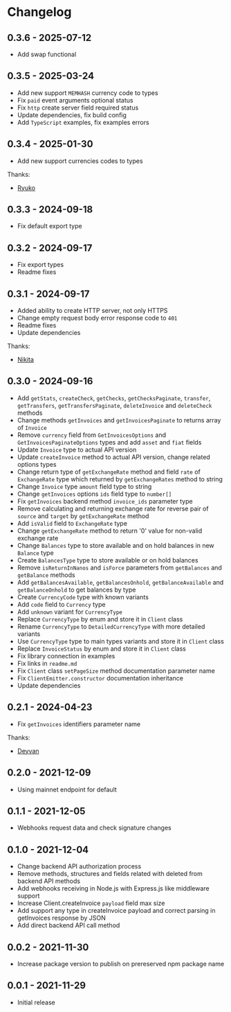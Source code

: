 # Changelog

## 0.3.6 - 2025-07-12

- Add swap functional

## 0.3.5 - 2025-03-24

- Add new support `MEMHASH` currency code to types
- Fix `paid` event arguments optional status
- Fix `http` create server field required status
- Update dependencies, fix build config
- Add `TypeScript` examples, fix examples errors

## 0.3.4 - 2025-01-30

- Add new support currencies codes to types

Thanks:

- [Ryuko](https://github.com/helloryuko)

## 0.3.3 - 2024-09-18

- Fix default export type

## 0.3.2 - 2024-09-17

- Fix export types
- Readme fixes

## 0.3.1 - 2024-09-17

- Added ability to create HTTP server, not only HTTPS
- Change empty request body error response code to `401`
- Readme fixes
- Update dependencies

Thanks:

- [Nikita](https://github.com/asymptotee)

## 0.3.0 - 2024-09-16

- Add `getStats`, `createCheck`, `getChecks`, `getChecksPaginate`, `transfer`, `getTransfers`, `getTransfersPaginate`, `deleteInvoice` and `deleteCheck` methods
- Change methods `getInvoices` and `getInvoicesPaginate` to returns array of `Invoice`
- Remove `currency` field from `GetInvoicesOptions` and `GetInvoicesPaginateOptions` types and add `asset` and `fiat` fields
- Update `Invoice` type to actual API version
- Update `createInvoice` method to actual API version, change related options types
- Change return type of `getExchangeRate` method and field `rate` of `ExchangeRate` type which returned by `getExchangeRates` method to string
- Change `Invoice` type `amount` field type to string
- Change `getInvoices` options `ids` field type to `number[]`
- Fix `getInvoices` backend method `invoice_ids` parameter type
- Remove calculating and returning exchange rate for reverse pair of `source` and `target` by `getExchangeRate` method
- Add `isValid` field to `ExchangeRate` type
- Change `getExchangeRate` method to return '0' value for non-valid exchange rate
- Change `Balances` type to store available and on hold balances in new `Balance` type
- Create `BalancesType` type to store available or on hold balances
- Remove `isReturnInNanos` and `isForce` parameters from `getBalances` and `getBalance` methods
- Add `getBalancesAvailable`, `getBalancesOnhold`, `getBalanceAvailable` and `getBalanceOnhold` to get balances by type
- Create `CurrencyCode` type with known variants
- Add `code` field to `Currency` type
- Add `unknown` variant for `CurrencyType`
- Replace `CurrencyType` by enum and store it in `Client` class
- Rename `CurrencyType` to `DetailedCurrencyType` with more detailed variants
- Use `CurrencyType` type to main types variants and store it in `Client` class
- Replace `InvoiceStatus` by enum and store it in `Client` class
- Fix library connection in examples
- Fix links in `readme.md`
- Fix `Client` class `setPageSize` method documentation parameter name
- Fix `ClientEmitter.constructor` documentation inheritance
- Update dependencies

## 0.2.1 - 2024-04-23

- Fix `getInvoices` identifiers parameter name

Thanks:

- [Deyvan](https://github.com/Deyvan)

## 0.2.0 - 2021-12-09

- Using mainnet endpoint for default

## 0.1.1 - 2021-12-05

- Webhooks request data and check signature changes

## 0.1.0 - 2021-12-04

- Change backend API authorization process
- Remove methods, structures and fields related with deleted from backend API methods
- Add webhooks receiving in Node.js with Express.js like middleware support
- Increase Client.createInvoice `payload` field max size
- Add support any type in createInvoice payload and correct parsing in getInvoices response by JSON
- Add direct backend API call method

## 0.0.2 - 2021-11-30

- Increase package version to publish on prereserved npm package name

## 0.0.1 - 2021-11-29

- Initial release